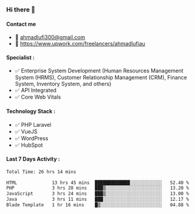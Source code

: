 ### Hi there 👋

#### Contact me 
- :email: ahmadlufi300@gmail.com
- 🔭 https://www.upwork.com/freelancers/ahmadlufiau

#### Specialist :
- ✅ Enterprise System Development (Human Resources Management System (HRMS), Customer Relationship Management (CRM), Finance System, Inventory System, and others)
- ✅ API Integrated
- ✅ Core Web Vitals

#### Technology Stack :

- ✅ PHP Laravel
- ✅ VueJS
- ✅ WordPress
- ✅ HubSpot

#### Last 7 Days Activity :
<!--START_SECTION:waka-->

```txt
Total Time: 26 hrs 14 mins

HTML             13 hrs 45 mins  █████████████░░░░░░░░░░░░   52.40 %
PHP              3 hrs 28 mins   ███▒░░░░░░░░░░░░░░░░░░░░░   13.20 %
JavaScript       3 hrs 24 mins   ███▒░░░░░░░░░░░░░░░░░░░░░   13.00 %
Java             3 hrs 11 mins   ███░░░░░░░░░░░░░░░░░░░░░░   12.17 %
Blade Template   1 hr 16 mins    █▒░░░░░░░░░░░░░░░░░░░░░░░   04.88 %
```

<!--END_SECTION:waka-->

<!--
**ahmadlufiau/ahmadlufiau** is a ✨ _special_ ✨ repository because its `README.md` (this file) appears on your GitHub profile.

Here are some ideas to get you started:

- 🔭 I’m currently working on ...
- 🌱 I’m currently learning ...
- 👯 I’m looking to collaborate on ...
- 🤔 I’m looking for help with ...
- 💬 Ask me about ...
- 📫 How to reach me: ...
- 😄 Pronouns: ...
- ⚡ Fun fact: ...
-->
